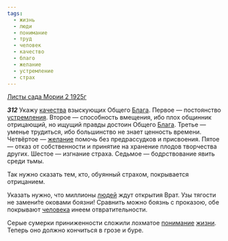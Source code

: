 ```yaml
---
tags:
  - жизнь
  - люди
  - понимание
  - труд
  - человек
  - качество
  - благо
  - желание
  - устремление
  - страх
---
```


[Листы сада Мории 2 1925г](https://127.0.0.1:4002/agni/1925)

___312___
Укажу [качества](../../../tags/#качество) взыскующих Общего [Блага](../../../tags/#благо). Первое — постоянство [устремления](../../../tags/#устремление). Второе — способность вмещения, ибо плох общинник отрицающий, но ищущий правды достоин Общего [Блага](../../../tags/#благо). Третье — уменье трудиться, ибо большинство не знает ценность времени. Четвёртое — [желание](../../../tags/#желание) помочь без предрассудков и присвоения. Пятое — отказ от собственности и принятие на хранение плодов творчества других. Шестое — изгнание страха. Седьмое — бодрствование явить среди тьмы.   

Так нужно сказать тем, кто, обуянный страхом, покрывается отрицанием.    

Указать нужно, что миллионы [людей](../../../tags/#люди) ждут открытия Врат. Узы тягости не замени́те оковами боязни! Сравнить можно боязнь с проказою, обе покрывают [человека](../../../tags/#человек) инеем отвратительности.   

Серые сумерки приниженности сложили лохматое [понимание](../../../tags/#понимание) [жизни](../../../tags/#жизнь). Теперь оно должно кончиться в грозе и буре.   

